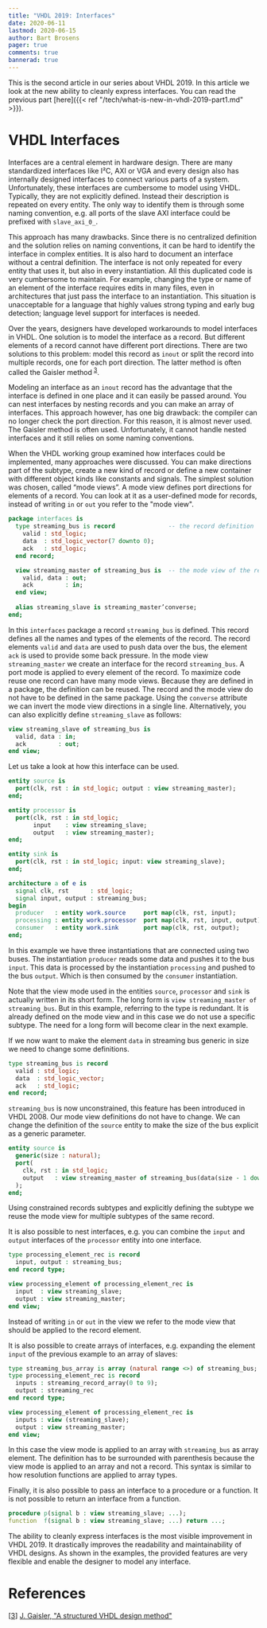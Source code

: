 ```yaml
---
title: "VHDL 2019: Interfaces"
date: 2020-06-11
lastmod: 2020-06-15
author: Bart Brosens
pager: true
comments: true
bannerad: true
---
```


This is the second article in our series about VHDL 2019.
In this article we look at the new ability to cleanly express interfaces.
You can read the previous part [here]({{< ref "/tech/what-is-new-in-vhdl-2019-part1.md" >}}).

# VHDL Interfaces

Interfaces are a central element in hardware design. There are many standardized interfaces like I²C, AXI or VGA
and every design also has internally designed interfaces to connect various parts of a system. Unfortunately, these
interfaces are cumbersome to model using VHDL. Typically, they are not explicitly defined. Instead their description
is repeated on every entity. The only way to identify them is through some naming convention, e.g. all ports of the
slave AXI interface could be prefixed with `slave_axi_0_`.

This approach has many drawbacks. Since there is no centralized definition and the solution relies on naming
conventions, it can be hard to identify the interface in complex entities. It is also hard to document an interface without
a central definition. The interface is not only repeated for every entity that uses it, but also in every instantiation. All
this duplicated code is very cumbersome to maintain. For example, changing the type or name of an
element of the interface requires edits in many files, even in architectures that just pass the interface to an
instantiation. This situation is unacceptable for a language that highly values strong typing and early bug detection;
language level support for interfaces is needed.

Over the years, designers have developed workarounds to model interfaces in VHDL. One solution is to model the
interface as a record. But different elements of a record cannot have different port directions. There are two solutions
to this problem: model this record as `inout` or split the record into multiple records, one for each port direction. The
latter method is often called the Gaisler method<sup id="bref3"> [3](#ref3)</sup>.

Modeling an interface as an `inout` record has the advantage that the interface is defined in one place and it can
easily be passed around. You can nest interfaces by nesting records and you can make an array of interfaces. This
approach however, has one big drawback: the compiler can no longer check the port direction. For this reason, it is
almost never used. The Gaisler method is often used. Unfortunately, it cannot handle nested interfaces and it still relies
on some naming conventions.

When the VHDL working group examined how interfaces could be implemented, many approaches were discussed. You can make
directions part of the subtype, create a new kind of record or define a new container with different object kinds like
constants and signals. The simplest solution was chosen, called “mode views”. A mode view
defines port directions for elements of a record. You can look at it as a user-defined mode for records, instead of
writing `in` or `out` you refer to the "mode view".

```vhdl
package interfaces is
  type streaming_bus is record               -- the record definition
    valid : std_logic;
    data  : std_logic_vector(7 downto 0);
    ack   : std_logic;
  end record;

  view streaming_master of streaming_bus is  -- the mode view of the record
    valid, data : out;
    ack         : in;
  end view;
  
  alias streaming_slave is streaming_master’converse;
end;
```

In this `interfaces` package a record `streaming_bus` is defined. This record defines all the names and types of the
elements of the record. The record elements `valid` and `data` are used to push data over the bus, the element `ack`
is used to provide some back pressure. In the mode view `streaming_master` we create an interface for the record
`streaming_bus`. A port mode is applied to every element of the record. To maximize code reuse one record can have
many mode views. Because they are defined in a package, the definition can be reused. The record and the mode view
do not have to be defined in the same package. Using the `converse` attribute we can invert the mode view directions
in a single line. Alternatively, you can also explicitly define `streaming_slave` as follows:

```vhdl
view streaming_slave of streaming_bus is
  valid, data : in;
  ack         : out;
end view;
```

Let us take a look at how this interface can be used.

```vhdl
entity source is
  port(clk, rst : in std_logic; output : view streaming_master);
end;

entity processor is
  port(clk, rst : in std_logic;
       input    : view streaming_slave;
       output   : view streaming_master);
end;

entity sink is
  port(clk, rst : in std_logic; input: view streaming_slave);
end;

architecture a of e is
  signal clk, rst      : std_logic;
  signal input, output : streaming_bus;
begin
  producer   : entity work.source     port map(clk, rst, input);
  processing : entity work.processor  port map(clk, rst, input, output);
  consumer   : entity work.sink       port map(clk, rst, output);
end;
```

In this example we have three instantiations that are connected using two buses. The instantiation `producer` reads
some data and pushes it to the bus `input`. This data is processed by the instantiation `processing` and pushed to the
bus `output`. Which is then consumed by the `consumer` instantiation.

Note that the view mode used in the entities `source`, `processor` and `sink` is actually written in its short form.
The long form is ```view streaming_master of streaming_bus```. But in this example, referring to the type is
redundant. It is already defined on the mode view and in this case we do not use a specific subtype. The need for a
long form will become clear in the next example.

If we now want to make the element `data` in streaming bus generic in size we need to change some definitions.

```vhdl
type streaming_bus is record
  valid : std_logic;
  data  : std_logic_vector;
  ack   : std_logic;
end record;
```
`streaming_bus` is now unconstrained, this feature has been introduced in VHDL 2008. Our mode view definitions
do not have to change. We can change the definition of the `source` entity to make the size of the bus explicit as a
generic parameter.

```vhdl
entity source is
  generic(size : natural);
  port(
    clk, rst : in std_logic;
    output   : view streaming_master of streaming_bus(data(size - 1 downto 0))
  );
end;
```

Using constrained records subtypes and explicitly defining the subtype we reuse the mode view for multiple subtypes
of the same record.

It is also possible to nest interfaces, e.g. you can combine the `input` and `output` interfaces of the `processor`
entity into one interface.

```vhdl
type processing_element_rec is record
  input, output : streaming_bus;
end record type;

view processing_element of processing_element_rec is
  input  : view streaming_slave;
  output : view streaming_master;
end view;
```

Instead of writing `in` or `out` in the view we refer to the mode view that should be applied to the record element.

It is also possible to create arrays of interfaces, e.g. expanding the element `input` of the previous example to an
array of slaves:

```vhdl
type streaming_bus_array is array (natural range <>) of streaming_bus;
type processing_element_rec is record
  inputs : streaming_record_array(0 to 9);
  output : streaming_rec
end record type;

view processing_element of processing_element_rec is
  inputs : view (streaming_slave);
  output : view streaming_master;
end view;
```

In this case the view mode is applied to an array with `streaming_bus` as array element. The definition has to be
surrounded with parenthesis because the view mode is applied to an array and not a record. This syntax is similar to
how resolution functions are applied to array types.

Finally, it is also possible to pass an interface to a procedure or a function. It is not possible to return an interface
from a function.

```vhdl
procedure p(signal b : view streaming_slave; ...);
function  f(signal b : view streaming_slave; ...) return ...;
```

The ability to cleanly express interfaces is the most visible improvement in VHDL 2019. It drastically improves the
readability and maintainability of VHDL designs. As shown in the examples, the provided features are very flexible
and enable the designer to model any interface.

# References

<a name="ref3"></a>[<a href="#bref3">3</a>] [J. Gaisler, "A structured VHDL design method"](http://www.gaisler.com/doc/vhdl2proc.pdf)  
